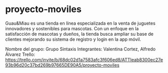 # proyecto-moviles

Guau&Miau es una tienda en línea especializada en la venta de juguetes innovadores y
sostenibles para mascotas. Con un enfoque en la satisfacción de mascotas y dueños, la
tienda busca ampliar su base de clientes mejorando su sistema de registro y login en la
app móvil.

Nombre del grupo: Grupo Sintaxis
Integrantes: Valentina Cortez, Alfredo Álvarez
Trello: https://trello.com/invite/b/68dc02d1a7583afc3f606ed8/ATTIeab8300ec27e93b96d20c37bd269b97665DE90A5/proyecto-moviles

